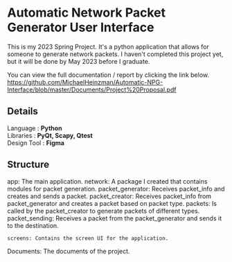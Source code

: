 # Automatic Network Packet Generator User Interface
This is my 2023 Spring Project. It's a python application that allows for someone to generate network packets. I haven't completed this project yet, but it will be done by May 2023 before I graduate.


You can view the full documentation / report by clicking the link below.
https://github.com/MichaelHeinzman/Automatic-NPG-Interface/blob/master/Documents/Project%20Proposal.pdf


## **Details**   
  Language : **Python**     
  Libraries : **PyQt, Scapy, Qtest**          
  Design Tool : **Figma**   

## **Structure**
  app: The main application.
    network: A package I created that contains modules for packet generation.
      packet_generator: Receives packet_info and creates and sends a packet.
      packet_creator: Receives packet_info from packet_generator and creates a packet based on packet type.
      packets: Is called by the packet_creator to generate packets of different types.
      packet_sending: Receives a packet from the packet_generator and sends it to the destination.
     
    screens: Contains the screen UI for the application.
  
  Documents: The documents of the project.
  
  
